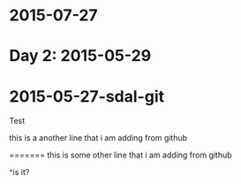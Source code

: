 
# 2015-07-27

Day 2: 2015-05-29
=======
# 2015-05-27-sdal-git
Test



this is  a  another line that i am adding from github

=======
this is some other line that i am adding from github

^is it? 
